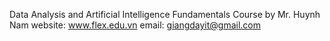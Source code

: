 Data Analysis and Artificial Intelligence Fundamentals Course
by Mr. Huynh Nam
website: www.flex.edu.vn
email: giangdayit@gmail.com
